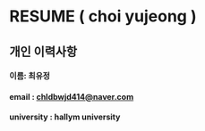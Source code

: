 # RESUME ( choi yujeong )

## 개인 이력사항  

#### 이름: 최유정
#### email : chldbwjd414@naver.com
#### university : hallym university

